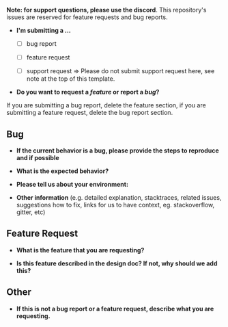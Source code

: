 **Note: for support questions, please use the discord**. This repository's issues are reserved for feature requests and bug reports.

* **I'm submitting a ...**
  - [ ] bug report
  - [ ] feature request
  - [ ] support request => Please do not submit support request here, see note at the top of this template.


* **Do you want to request a *feature* or report a *bug*?**

If you are submitting a bug report, delete the feature section, if you are submitting a feature request, delete the bug report section.


## Bug

* **If the current behavior is a bug, please provide the steps to reproduce and if possible**



* **What is the expected behavior?**



* **Please tell us about your environment:**
  

* **Other information** (e.g. detailed explanation, stacktraces, related issues, suggestions how to fix, links for us to have context, eg. stackoverflow, gitter, etc)


## Feature Request

* **What is the feature that you are requesting?**


* **Is this feature described in the design doc? If not, why should we add this?**

## Other

* **If this is not a bug report or a feature request, describe what you are requesting.**
